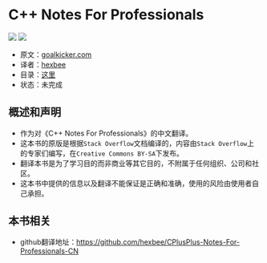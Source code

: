 # C++ Notes For Professionals
[![](https://img.shields.io/github/issues-raw/hexbee/CPlusPlus-Notes-For-Professionals-CN.svg)](https://github.com/hexbee/CPlusPlus-Notes-For-Professionals-CN/issues)
[![](https://tokei.rs/b1/github/hexbee/CPlusPlus-Notes-For-Professionals-CN?category=lines)](https://github.com/Aaronepower/tokei)

- 原文：[goalkicker.com](https://goalkicker.com/CPlusPlusBook/)
- 译者：[hexbee](https://github.com/hexbee)
- 目录：[这里](SUMMARY.md)
- 状态：未完成

## 概述和声明

- 作为对《C++ Notes For Professionals》的中文翻译。
- 这本书的原版是根据`Stack Overflow`文档编译的，内容由`Stack Overflow`上的专家们编写，在`Creative Commons BY-SA`下发布。
- 翻译本书是为了学习目的而非商业等其它目的，不附属于任何组织、公司和社区。
- 这本书中提供的信息以及翻译不能保证是正确和准确，使用的风险由使用者自己承担。

## 本书相关

- github翻译地址：https://github.com/hexbee/CPlusPlus-Notes-For-Professionals-CN
